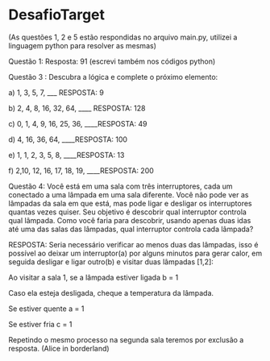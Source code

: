 # DesafioTarget
(As questões 1, 2 e 5 estão respondidas no arquivo main.py, utilizei a linguagem python para resolver as mesmas)


Questão 1:
Resposta: 91 (escrevi também nos códigos python)

Questão 3 :
Descubra a lógica e complete o próximo elemento:

a) 1, 3, 5, 7, ___ RESPOSTA: 9

b) 2, 4, 8, 16, 32, 64, ____ RESPOSTA: 128

c) 0, 1, 4, 9, 16, 25, 36, ____RESPOSTA: 49

d) 4, 16, 36, 64, ____RESPOSTA: 100

e) 1, 1, 2, 3, 5, 8, ____RESPOSTA: 13

f) 2,10, 12, 16, 17, 18, 19, ____RESPOSTA: 200


Questão 4: Você está em uma sala com três interruptores, cada um conectado a uma lâmpada em uma sala diferente. Você não pode ver as lâmpadas da sala em que está, mas pode ligar e desligar os interruptores quantas vezes quiser. Seu objetivo é descobrir qual interruptor controla qual lâmpada.
Como você faria para descobrir, usando apenas duas idas até uma das salas das lâmpadas, qual interruptor controla cada lâmpada?


RESPOSTA:
Seria necessário verificar ao menos duas das lâmpadas, isso é possível ao deixar um interruptor(a) por alguns minutos para gerar calor, em seguida desligar e ligar outro(b) e visitar duas lâmpadas [1,2]:

Ao visitar a sala 1, se a lâmpada estiver ligada b = 1

Caso ela esteja desligada, cheque a temperatura da lâmpada.

Se estiver quente a = 1

Se estiver fria c = 1

Repetindo o mesmo processo na segunda sala teremos por exclusão a resposta. (Alice in borderland)

